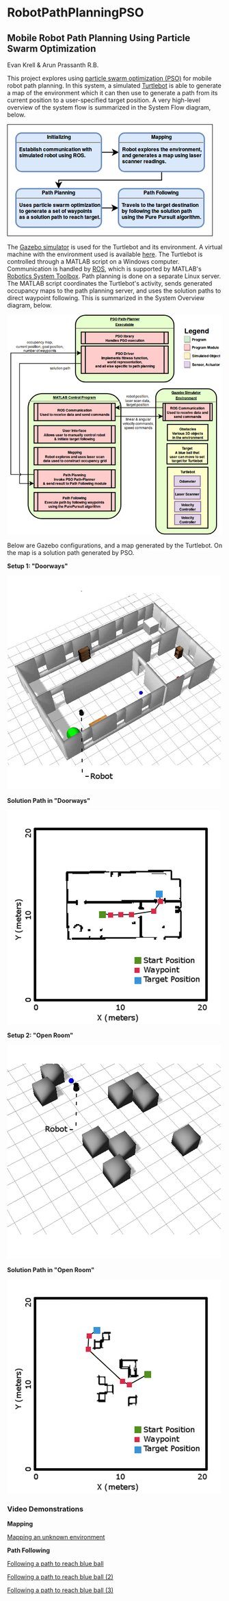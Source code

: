 
# RobotPathPlanningPSO

## Mobile Robot Path Planning Using Particle Swarm Optimization

Evan Krell & Arun Prassanth R.B.

This project explores using [particle swarm optimization (PSO)](https://en.wikipedia.org/wiki/Particle_swarm_optimization) for mobile robot path planning. 
In this system, a simulated [Turtlebot](http://www.turtlebot.com/) is able to generate a map of the environment which it
can then use to generate a path from its current position to a user-specified target position. A very high-level overview of the system flow is summarized in the 
System Flow diagram, below. 

![alt text][system_flow]

[system_flow]: doc/img/system_flow.png "System Flow"

The [Gazebo simulator](http://gazebosim.org/) is used for the Turtlebot and its environment. 
A virtual machine with the environment used is available [here](https://www.mathworks.com/supportfiles/robotics/ros/virtual_machines/v3/installation_instructions.htm).
The Turtlebot is controlled through a MATLAB script on a Windows computer. Communication is handled by [ROS](http://www.ros.org/), 
which is supported by MATLAB's [Robotics System Toolbox](https://www.mathworks.com/products/robotics.html). 
Path planning is done on a separate Linux server. The MATLAB script coordinates the Turtlebot's activity, sends generated occupancy maps to the path planning server, 
and uses the solution paths to direct waypoint following. This is summarized in the System Overview diagram, below. 

![alt text][system_overview]

[system_overview]: doc/img/system_overview.png "System Overview"

Below are Gazebo configurations, and a map generated by the Turtlebot. On the map is a solution path generated by PSO. 

**Setup 1: "Doorways"**

![alt text][setup_1]

[Setup_1]: doc/img/Setup1.png "Setup 1"

**Solution Path in "Doorways"**

![alt text][setup_1_Run_1]

[Setup_1_Run_1]: doc/img/PSO_Setup1_Run1.png "Setup 1 Run 1"

**Setup 2: "Open Room"**

![alt text][setup_2]

[Setup_2]: doc/img/Setup2.png "Setup 2"

**Solution Path in "Open Room"**

![alt text][setup_2_Run_2]

[Setup_2_Run_2]: doc/img/PSO_Setup2_Run2.png "Setup 2 Run 2"

### Video Demonstrations

**Mapping**

[Mapping an unknown environment](https://ungern.webm.xyz/5a870c0b3fbbb9000f4b5785_tmp.webm)

**Path Following**

[Following a path to reach blue ball](https://webmshare.com/play/ZjvLy)

[Following a path to reach blue ball (2)](https://webmshare.com/play/Ddv8G)

[Following a path to reach blue ball (3)](https://webmshare.com/play/6jbKB)
